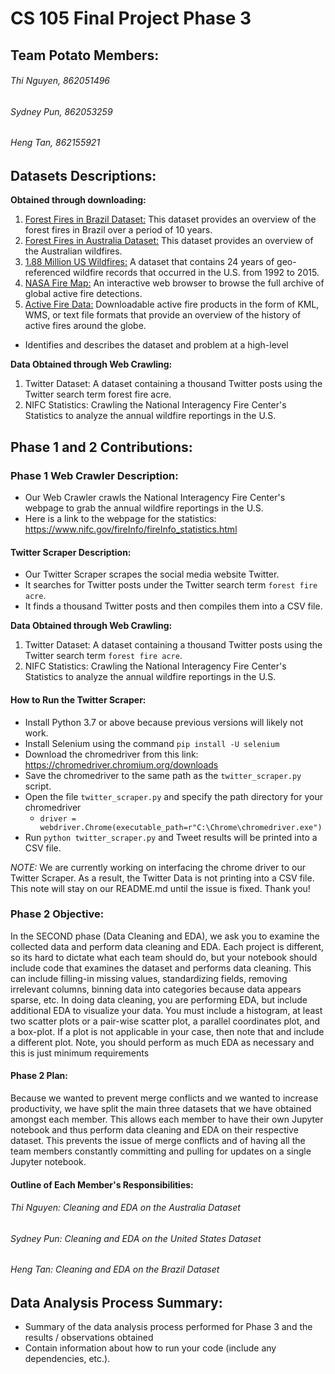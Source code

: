 # CS 105 Final Project Phase 3 

## Team Potato Members: 
###### Thi Nguyen, 862051496
###### Sydney Pun, 862053259
###### Heng Tan, 862155921


## Datasets Descriptions:
**Obtained through downloading:**
1. [Forest Fires in Brazil Dataset:](https://www.kaggle.com/gustavomodelli/forest-fires-in-brazil) This dataset provides an overview of the forest fires in Brazil over a period of 10 years.
2. [Forest Fires in Australia Dataset:](https://www.kaggle.com/carlosparadis/fires-from-space-australia-and-new-zeland) This dataset provides an overview of the Australian wildfires.
3. [1.88 Million US Wildfires:](https://www.kaggle.com/rtatman/188-million-us-wildfires) A dataset that contains 24 years of geo-referenced wildfire records that occurred in the U.S. from 1992 to 2015.
4. [NASA Fire Map:](https://firms.modaps.eosdis.nasa.gov/map/#z:7;c:-119.9,38.9;t:adv-points;d:2018-11-10..2018-11-30;l:firms_modis_a,fire_aqua_crc) An interactive web browser to browse the full archive of global active fire detections.
5. [Active Fire Data:](https://earthdata.nasa.gov/earth-observation-data/near-real-time/firms/active-fire-data) Downloadable active fire products in the form of KML, WMS, or text file formats that provide an overview of the history of active fires around the globe.

- Identifies and describes the dataset and problem at a high-level

**Data Obtained through Web Crawling:**
1. Twitter Dataset: A dataset containing a thousand Twitter posts using the Twitter search term forest fire acre.
2. NIFC Statistics: Crawling the National Interagency Fire Center's Statistics to analyze the annual wildfire reportings in the U.S.

## Phase 1 and 2 Contributions:

### Phase 1 Web Crawler Description: 
* Our Web Crawler crawls the National Interagency Fire Center's webpage to grab the annual wildfire reportings in the U.S. 
* Here is a link to the webpage for the statistics: https://www.nifc.gov/fireInfo/fireInfo_statistics.html

#### Twitter Scraper Description:
* Our Twitter Scraper scrapes the social media website Twitter.
* It searches for Twitter posts under the Twitter search term `forest fire acre`.
* It finds a thousand Twitter posts and then compiles them into a CSV file.

**Data Obtained through Web Crawling:**
1. Twitter Dataset: A dataset containing a thousand Twitter posts using the Twitter search term `forest fire acre`.
2. NIFC Statistics: Crawling the National Interagency Fire Center's Statistics to analyze the annual wildfire reportings in the U.S.

#### How to Run the Twitter Scraper:
* Install Python 3.7 or above because previous versions will likely not work.
* Install Selenium using the command `pip install -U selenium`
* Download the chromedriver from this link: https://chromedriver.chromium.org/downloads
* Save the chromedriver to the same path as the `twitter_scraper.py` script. 
* Open the file `twitter_scraper.py` and specify the path directory for your chromedriver
  * `driver = webdriver.Chrome(executable_path=r"C:\Chrome\chromedriver.exe")`
* Run `python twitter_scraper.py` and Tweet results will be printed into a CSV file. 

_NOTE:_  We are currently working on interfacing the chrome driver to our Twitter Scraper. As a result, the Twitter Data is not printing into a CSV file. This note will stay on our README.md until the issue is fixed. Thank you! 

### Phase 2 Objective:
In the SECOND phase (Data Cleaning and EDA), we ask you to examine the collected data and perform data cleaning and EDA. Each project is different, so its hard to dictate what each team should do, but your notebook should include code that examines the dataset and performs data cleaning. This can include filling-in missing values, standardizing fields, removing irrelevant columns, binning data into categories because data appears sparse, etc. In doing data cleaning, you are performing EDA, but include additional EDA to visualize your data. You must include a histogram, at least two scatter plots or a pair-wise scatter plot, a parallel coordinates plot, and a box-plot. If a plot is not applicable in your case, then note that and include a different plot. Note, you should perform as much EDA as necessary and this is just minimum requirements

#### Phase 2 Plan:
Because we wanted to prevent merge conflicts and we wanted to increase productivity, we have split the main three datasets that we have obtained amongst each member. This allows each member to have their own Jupyter notebook and thus perform data cleaning and EDA on their respective dataset. This prevents the issue of merge conflicts and of having all the team members constantly committing and pulling for updates on a single Jupyter notebook. 

#### Outline of Each Member's Responsibilities: 
###### Thi Nguyen: Cleaning and EDA on the Australia Dataset
###### Sydney Pun: Cleaning and EDA on the United States Dataset
###### Heng Tan: Cleaning and EDA on the Brazil Dataset

## Data Analysis Process Summary:
- Summary of the data analysis process performed for Phase 3 and the results / observations obtained
- Contain information about how to run your code (include any dependencies, etc.).
